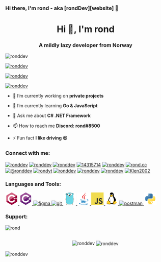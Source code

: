 ### Hi there, I'm rond - aka [rondDev][website] 👋



<h1 align="center">Hi 👋, I'm rond</h1>
<h3 align="center">A mildly lazy developer from Norway</h3>

<p align="left"> <img src="https://komarev.com/ghpvc/?username=ronddev&label=Profile%20views&color=0e75b6&style=flat" alt="ronddev" /> </p>

<p align="left"> <a href="https://github.com/ryo-ma/github-profile-trophy"><img src="https://github-profile-trophy.vercel.app/?username=ronddev" alt="ronddev" /></a> </p>

<p align="left"> <a href="https://twitter.com/ronddev" target="blank"><img src="https://img.shields.io/twitter/follow/ronddev?logo=twitter&style=for-the-badge" alt="ronddev" /></a> </p>

<p align="left"> <a href="https://rond.cc/" target="blank"><img src="https://img.shields.io/website?label=rond.cc&style=for-the-badge&url=https%3A%2F%2Frond.cc" alt="ronddev" /></a> </p>


- 🔭 I’m currently working on **private projects**

- 🌱 I’m currently learning **Go & JavaScript**

- 💬 Ask me about **C# .NET Framework**

- 📫 How to reach me **Discord: rond#8500**

- ⚡ Fun fact **I like driving 😍**

<h3 align="left">Connect with me:</h3>
<p align="left">
<a href="https://codepen.io/ronddev" target="blank"><img align="center" src="https://raw.githubusercontent.com/rahuldkjain/github-profile-readme-generator/master/src/images/icons/Social/codepen.svg" alt="ronddev" height="30" width="40" /></a>
<a href="https://dev.to/ronddev" target="blank"><img align="center" src="https://cdn.jsdelivr.net/npm/simple-icons@3.0.1/icons/dev-dot-to.svg" alt="ronddev" height="30" width="40" /></a>
<a href="https://twitter.com/ronddev" target="blank"><img align="center" src="https://raw.githubusercontent.com/rahuldkjain/github-profile-readme-generator/master/src/images/icons/Social/twitter.svg" alt="ronddev" height="30" width="40" /></a>
<a href="https://stackoverflow.com/users/14315714" target="blank"><img align="center" src="https://raw.githubusercontent.com/rahuldkjain/github-profile-readme-generator/master/src/images/icons/Social/stack-overflow.svg" alt="14315714" height="30" width="40" /></a>
<a href="https://codesandbox.com/ronddev" target="blank"><img align="center" src="https://cdn.jsdelivr.net/npm/simple-icons@3.0.1/icons/codesandbox.svg" alt="ronddev" height="30" width="40" /></a>
<a href="https://instagram.com/rond.cc" target="blank"><img align="center" src="https://raw.githubusercontent.com/rahuldkjain/github-profile-readme-generator/master/src/images/icons/Social/instagram.svg" alt="rond.cc" height="30" width="40" /></a>
<a href="https://medium.com/@ronddev" target="blank"><img align="center" src="https://raw.githubusercontent.com/rahuldkjain/github-profile-readme-generator/master/src/images/icons/Social/medium.svg" alt="@ronddev" height="30" width="40" /></a>
<a href="https://www.youtube.com/c/rondyt" target="blank"><img align="center" src="https://raw.githubusercontent.com/rahuldkjain/github-profile-readme-generator/master/src/images/icons/Social/youtube.svg" alt="rondyt" height="30" width="40" /></a>
<a href="https://www.codechef.com/users/ronddev" target="blank"><img align="center" src="https://cdn.jsdelivr.net/npm/simple-icons@3.1.0/icons/codechef.svg" alt="ronddev" height="30" width="40" /></a>
<a href="https://www.hackerrank.com/ronddev" target="blank"><img align="center" src="https://raw.githubusercontent.com/rahuldkjain/github-profile-readme-generator/master/src/images/icons/Social/hackerrank.svg" alt="ronddev" height="30" width="40" /></a>
<a href="https://www.leetcode.com/ronddev" target="blank"><img align="center" src="https://raw.githubusercontent.com/rahuldkjain/github-profile-readme-generator/master/src/images/icons/Social/leet-code.svg" alt="ronddev" height="30" width="40" /></a>
<a href="https://discord.gg/Klen2002" target="blank"><img align="center" src="https://raw.githubusercontent.com/rahuldkjain/github-profile-readme-generator/master/src/images/icons/Social/discord.svg" alt="Klen2002" height="30" width="40" /></a>
</p>

<h3 align="left">Languages and Tools:</h3>
<p align="left"> <a href="https://www.w3schools.com/cpp/" target="_blank"> <img src="https://raw.githubusercontent.com/devicons/devicon/master/icons/cplusplus/cplusplus-original.svg" alt="cplusplus" width="40" height="40"/> </a> <a href="https://www.w3schools.com/cs/" target="_blank"> <img src="https://raw.githubusercontent.com/devicons/devicon/master/icons/csharp/csharp-original.svg" alt="csharp" width="40" height="40"/> </a> <a href="https://www.figma.com/" target="_blank"> <img src="https://www.vectorlogo.zone/logos/figma/figma-icon.svg" alt="figma" width="40" height="40"/> </a> <a href="https://git-scm.com/" target="_blank"> <img src="https://www.vectorlogo.zone/logos/git-scm/git-scm-icon.svg" alt="git" width="40" height="40"/> </a> <a href="https://golang.org" target="_blank"> <img src="https://raw.githubusercontent.com/devicons/devicon/master/icons/go/go-original.svg" alt="go" width="40" height="40"/> </a> <a href="https://www.java.com" target="_blank"> <img src="https://raw.githubusercontent.com/devicons/devicon/master/icons/java/java-original.svg" alt="java" width="40" height="40"/> </a> <a href="https://developer.mozilla.org/en-US/docs/Web/JavaScript" target="_blank"> <img src="https://raw.githubusercontent.com/devicons/devicon/master/icons/javascript/javascript-original.svg" alt="javascript" width="40" height="40"/> </a> <a href="https://www.linux.org/" target="_blank"> <img src="https://raw.githubusercontent.com/devicons/devicon/master/icons/linux/linux-original.svg" alt="linux" width="40" height="40"/> </a> <a href="https://postman.com" target="_blank"> <img src="https://www.vectorlogo.zone/logos/getpostman/getpostman-icon.svg" alt="postman" width="40" height="40"/> </a> <a href="https://www.python.org" target="_blank"> <img src="https://raw.githubusercontent.com/devicons/devicon/master/icons/python/python-original.svg" alt="python" width="40" height="40"/> </a> </p>

<h3 align="left">Support:</h3>
<p><a href="https://www.buymeacoffee.com/rond"> <img align="left" src="https://cdn.buymeacoffee.com/buttons/v2/default-yellow.png" height="50" width="210" alt="rond" /></a></p><br>
<br>

<p><img align="left" src="https://github-readme-stats.vercel.app/api/top-langs?username=ronddev&show_icons=true&locale=en&layout=compact&theme=radical" alt="ronddev" /></p>

<p>&nbsp;<img align="center" src="https://github-readme-stats.vercel.app/api?username=ronddev&show_icons=true&locale=en&theme=radical" alt="ronddev" /></p>

<p><img align="center" src="https://github-readme-streak-stats.herokuapp.com/?user=ronddev&theme=radical" alt="ronddev" /></p>
